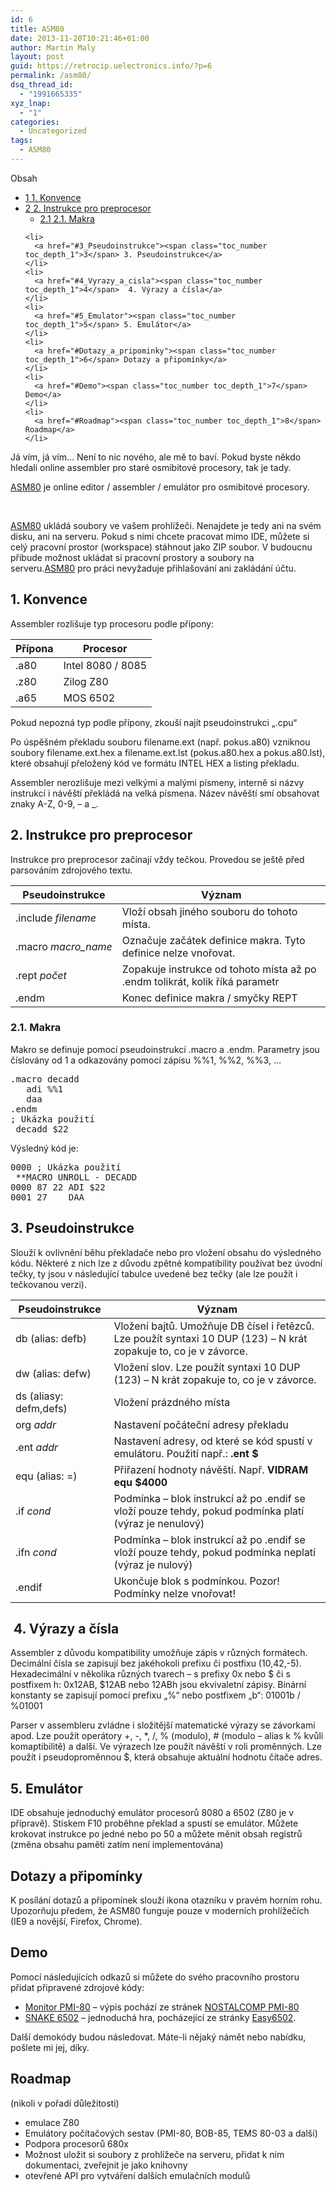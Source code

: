 ```yaml
---
id: 6
title: ASM80
date: 2013-11-20T10:21:46+01:00
author: Martin Maly
layout: post
guid: https://retrocip.uelectronics.info/?p=6
permalink: /asm80/
dsq_thread_id:
  - "1991665335"
xyz_lnap:
  - "1"
categories:
  - Uncategorized
tags:
  - ASM80
---
```

<div id="toc_container" class="toc_wrap_right no_bullets">
  <p class="toc_title">
    Obsah
  </p>
  
  <ul class="toc_list">
    <li>
      <a href="#1_Konvence"><span class="toc_number toc_depth_1">1</span> 1. Konvence</a>
    </li>
    <li>
      <a href="#2_Instrukce_pro_preprocesor"><span class="toc_number toc_depth_1">2</span> 2. Instrukce pro preprocesor</a><ul>
        <li>
          <a href="#21_Makra"><span class="toc_number toc_depth_2">2.1</span> 2.1. Makra</a>
        </li>
      </ul>
    </li>
    
    <li>
      <a href="#3_Pseudoinstrukce"><span class="toc_number toc_depth_1">3</span> 3. Pseudoinstrukce</a>
    </li>
    <li>
      <a href="#4_Vyrazy_a_cisla"><span class="toc_number toc_depth_1">4</span>  4. Výrazy a čísla</a>
    </li>
    <li>
      <a href="#5_Emulator"><span class="toc_number toc_depth_1">5</span> 5. Emulátor</a>
    </li>
    <li>
      <a href="#Dotazy_a_pripominky"><span class="toc_number toc_depth_1">6</span> Dotazy a připomínky</a>
    </li>
    <li>
      <a href="#Demo"><span class="toc_number toc_depth_1">7</span> Demo</a>
    </li>
    <li>
      <a href="#Roadmap"><span class="toc_number toc_depth_1">8</span> Roadmap</a>
    </li>
  </ul>
</div>

Já vím, já vím&#8230; Není to nic nového, ale mě to baví. Pokud byste někdo hledali online assembler pro staré osmibitové procesory, tak je tady.

<!--more-->

[ASM80](https://www.asm80.com/) je online editor / assembler / emulátor pro osmibitové procesory.

&nbsp;

[ASM80](https://www.asm80.com/) ukládá soubory ve vašem prohlížeči. Nenajdete je tedy ani na svém disku, ani na serveru. Pokud s nimi chcete pracovat mimo IDE, můžete si celý pracovní prostor (workspace) stáhnout jako ZIP soubor. V budoucnu přibude možnost ukládat si pracovní prostory a soubory na serveru.[ASM80](https://www.asm80.com/) pro práci nevyžaduje přihlašování ani zakládání účtu.

## <span id="1_Konvence">1. Konvence</span>

Assembler rozlišuje typ procesoru podle přípony:

| Přípona | Procesor          |
| ------- | ----------------- |
| .a80    | Intel 8080 / 8085 |
| .z80    | Zilog Z80         |
| .a65    | MOS 6502          |

Pokud nepozná typ podle přípony, zkouší najít pseudoinstrukci „.cpu“

Po úspěšném překladu souboru filename.ext (např. pokus.a80) vzniknou soubory filename.ext.hex a filename.ext.lst (pokus.a80.hex a pokus.a80.lst), které obsahují přeložený kód ve formátu INTEL HEX a listing překladu.

Assembler nerozlišuje mezi velkými a malými písmeny, interně si názvy instrukcí i návěští překládá na velká písmena. Název návěští smí obsahovat znaky A-Z, 0-9, – a _.

## <span id="2_Instrukce_pro_preprocesor">2. Instrukce pro preprocesor</span>

Instrukce pro preprocesor začínají vždy tečkou. Provedou se ještě před parsováním zdrojového textu.

| Pseudoinstrukce     | Význam                                                                       |
| ------------------- | ---------------------------------------------------------------------------- |
| .include _filename_ | Vloží obsah jiného souboru do tohoto místa.                                  |
| .macro _macro_name_ | Označuje začátek definice makra. Tyto definice nelze vnořovat.               |
| .rept _počet_       | Zopakuje instrukce od tohoto místa až po .endm tolikrát, kolik říká parametr |
| .endm               | Konec definice makra / smyčky REPT                                           |

### <span id="21_Makra">2.1. Makra</span>

Makro se definuje pomocí pseudoinstrukcí .macro a .endm. Parametry jsou číslovány od 1 a odkazovány pomocí zápisu %%1, %%2, %%3, …

<pre>.macro decadd
   adi %%1
   daa
.endm
; Ukázka použití
 decadd $22</pre>

Výsledný kód je:

<pre>0000 ; Ukázka použití 
 **MACRO UNROLL - DECADD
0000 87 22 ADI $22 
0001 27    DAA</pre>

## <span id="3_Pseudoinstrukce">3. Pseudoinstrukce</span>

Slouží k ovlivnění běhu překladače nebo pro vložení obsahu do výsledného kódu. Některé z nich lze z důvodu zpětné kompatibility používat bez úvodní tečky, ty jsou v následující tabulce uvedené bez tečky (ale lze použít i tečkovanou verzi).

| Pseudoinstrukce        | Význam                                                                                                             |
| ---------------------- | ------------------------------------------------------------------------------------------------------------------ |
| db (alias: defb)       | Vložení bajtů. Umožňuje DB čísel i řetězců. Lze použít syntaxi 10 DUP (123) – N krát zopakuje to, co je v závorce. |
| dw (alias: defw)       | Vložení slov. Lze použít syntaxi 10 DUP (123) – N krát zopakuje to, co je v závorce.                               |
| ds (aliasy: defm,defs) | Vložení prázdného místa                                                                                            |
| org _addr_             | Nastavení počáteční adresy překladu                                                                                |
| .ent _addr_            | Nastavení adresy, od které se kód spustí v emulátoru. Použití např.: **.ent $**                                    |
| equ (alias: =)         | Přiřazení hodnoty návěští. Např. **VIDRAM equ $4000**                                                              |
| .if _cond_             | Podmínka – blok instrukcí až po .endif se vloží pouze tehdy, pokud podmínka platí (výraz je nenulový)              |
| .ifn _cond_            | Podmínka – blok instrukcí až po .endif se vloží pouze tehdy, pokud podmínka neplatí (výraz je nulový)              |
| .endif                 | Ukončuje blok s podmínkou. Pozor! Podmínky nelze vnořovat!                                                         |

## <span id="4_Vyrazy_a_cisla"> 4. Výrazy a čísla</span>

Assembler z důvodu kompatibility umožňuje zápis v různých formátech. Decimální čísla se zapisují bez jakéhokoli prefixu či postfixu (10,42,-5). Hexadecimální v několika různých tvarech – s prefixy 0x nebo $ či s postfixem h: 0x12AB, $12AB nebo 12ABh jsou ekvivaletní zápisy. Binární konstanty se zapisují pomocí prefixu „%“ nebo postfixem „b“: 01001b / %01001

Parser v assembleru zvládne i složitější matematické výrazy se závorkami apod. Lze použít operátory +, -, *, /, % (modulo), # (modulo – alias k % kvůli komaptibilitě) a další. Ve výrazech lze použít návěští v roli proměnných. Lze použít i pseudoproměnnou $, která obsahuje aktuální hodnotu čítače adres.

## <span id="5_Emulator">5. Emulátor</span>

IDE obsahuje jednoduchý emulátor procesorů 8080 a 6502 (Z80 je v přípravě). Stiskem F10 proběhne překlad a spustí se emulátor. Můžete krokovat instrukce po jedné nebo po 50 a můžete měnit obsah registrů (změna obsahu paměti zatím není implementována)

## <span id="Dotazy_a_pripominky">Dotazy a připomínky</span>

K posílání dotazů a připomínek slouží ikona otazníku v pravém horním rohu. Upozorňuju předem, že ASM80 funguje pouze v moderních prohlížečích (IE9 a novější, Firefox, Chrome).

## <span id="Demo">Demo</span>

Pomocí následujících odkazů si můžete do svého pracovního prostoru přidat připravené zdrojové kódy:

  * [Monitor PMI-80](https://www.asm80.com/#demo/pmi80.a80) &#8211; výpis pochází ze stránek [NOSTALCOMP PMI-80](https://www.nostalcomp.cz/pmi80.php)
  * [SNAKE 6502](https://www.asm80.com/#demo/game.a65) – jednoduchá hra, pocházející ze stránky [Easy6502](https://skilldrick.github.io/easy6502/index.html).

Další demokódy budou následovat. Máte-li nějaký námět nebo nabídku, pošlete mi jej, díky.

## <span id="Roadmap">Roadmap</span>

(nikoli v pořadí důležitosti)

  * emulace Z80
  * Emulátory počítačových sestav (PMI-80, BOB-85, TEMS 80-03 a další)
  * Podpora procesorů 680x
  * Možnost uložit si soubory z prohlížeče na serveru, přidat k nim dokumentaci, zveřejnit je jako knihovny
  * otevřené API pro vytváření dalších emulačních modulů